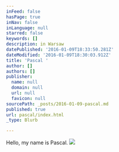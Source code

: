 ```yaml
---
inFeed: false
hasPage: true
inNav: false
inLanguage: null
starred: false
keywords: []
description: in Warsaw
datePublished: '2016-01-09T18:33:50.281Z'
dateModified: '2016-01-09T18:30:03.912Z'
title: 'Pascal '
author: []
authors: []
publisher:
  name: null
  domain: null
  url: null
  favicon: null
sourcePath: _posts/2016-01-09-pascal.md
published: true
url: pascal/index.html
_type: Blurb

---
```

Hello, my name is Pascal.
![](https://the-grid-user-content.s3-us-west-2.amazonaws.com/9bf4ffb5-6b02-4f57-88b4-c05eac2c242e.JPG)